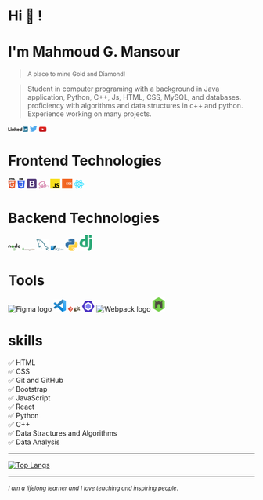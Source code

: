 # Hi 👋 !

# I'm Mahmoud G. Mansour
> <small style='font-size:12px;'>A place to mine Gold and Diamond! </small>

> Student in computer programing with a background in Java application, Python, C++, Js, HTML, CSS, MySQL, and databases. proficiency with algorithms and data structures in c++ and python. Experience working on many projects.


<div>
<a href="https://www.linkedin.com/in/mahmoud-gamal-55a933166/" target="_blank"><img src='./linkedin.svg' alt='LinkedIn' width="8%"></a>
<a href="https://twitter.com/RoOne71"><img src='./twitter.svg' alt='Twitter' width="3%" title='@Asabeneh'></a>
<a href="" target="_blank"><img src='./youtube.svg' alt='YouTube' width="3%"></a>

</div>



# Frontend Technologies

<div>
  <img src ="./html-5.svg" alt="HTML5 logo" width="3%" title='HTML5'/>
  <img src ="./css-3.svg" alt="CSS3 logo" width="3%" title='CSS3'/>
  <img src ="./bootstrap.svg" alt="Bootstrap logo" width="4%" title='Bootstrap'/>
  <img src ="./sass.svg" alt="Sass logo" width="4%" title='Sass'/>
  <img src ="./javascript.svg" alt="JavaScript logo" width="4%" title='JavaScript'/>
  <img src ="./es6.svg" alt="ES6 logo" width="4%" title='ES6'/>

  <img src ="./react.svg" alt="react logo" width="4%" title='React'/>

<div> 
 
  
 

# Backend Technologies

<div>
  <img src ="./nodejs.svg" alt="Node logo" width="5%" title='Nodejs'/>

  <img src ="./mongodb.svg" alt="D3 logo" width="5%" title='MongoDB'/>
  <img src ="./mysql.svg" alt="mysql logo" width="5%" title='MYSQL'/>
  <img src ="./sqlite.svg" alt="sqlite logo" width="5%" title='sqlite'/>
  <img src ="./python.svg" alt="Python logo" width="5%" title='Python'/>

  <img src ="./django.svg" alt="Django logo" width="5%" title='Django'/>
</div>
 
  
 

# Tools

<div>
  <img src ="https://upload.wikimedia.org/wikipedia/commons/a/af/Adobe_Photoshop_CC_icon.svg" alt="Figma logo" width="5%" title='Figma'/>
  <img src ="./visual-studio-code.svg" alt="VS Code logo" width="5%" title='Visual Studio Code'/>
  <img src ="./git.svg" alt="Git logo" width="5%" title='Git'/>
  <img src ="./eslint.svg" alt="ESLint logo" width="5%" title='ESLint'/>
  <img src ="https://upload.wikimedia.org/wikipedia/commons/1/1d/PyCharm_Icon.svg" alt="Webpack logo" width="5%" title='Webpack'/>
  <img src ="./nodemon.svg" alt="Nodemon logo" width="5%" title='Nodemon'/> 
</div>
   
 # skills
  
✅ HTML <br />
✅ CSS <br />
✅ Git and GitHub <br />
✅ Bootstrap <br />
✅ JavaScript <br />
✅ React <br />
✅ Python <br />
✅ C++ <br />
✅ Data Stractures and Algorithms<br />
✅ Data Analysis <br />
  
  --- 
 [![Top Langs](https://github-readme-stats.vercel.app/api/top-langs/?username=roone858&layout)](https://github.com/asabeneh/github-readme-stats)
 
  

  


<!-- ## Tech Stacks
- MEEN Stack
- MERN Stack
- JAM Stack
- MRF Stack
 -->

---
<small> _I am a lifelong learner and I love teaching and inspiring people_. </small>
